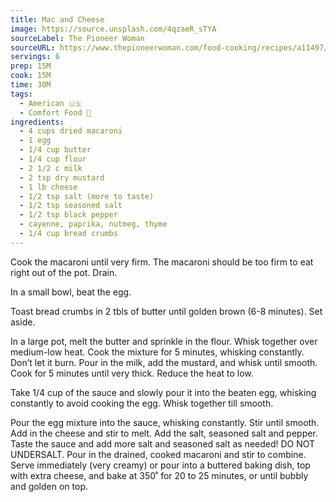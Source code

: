 ```yaml
---
title: Mac and Cheese
image: https://source.unsplash.com/4qzaeR_sTYA
sourceLabel: The Pioneer Woman
sourceURL: https://www.thepioneerwoman.com/food-cooking/recipes/a11497/macaroni-cheese/
servings: 6
prep: 15M
cook: 15M
time: 30M
tags:
  - American 🇺🇸
  - Comfort Food 🧸
ingredients:
  - 4 cups dried macaroni
  - 1 egg
  - 1/4 cup butter
  - 1/4 cup flour
  - 2 1/2 c milk
  - 2 tsp dry mustard
  - 1 lb cheese
  - 1/2 tsp salt (more to taste)
  - 1/2 tsp seasoned salt
  - 1/2 tsp black pepper
  - cayenne, paprika, nutmeg, thyme
  - 1/4 cup bread crumbs
---
```

Cook the macaroni until very firm. The macaroni should be too firm to eat right out of the pot. Drain.

In a small bowl, beat the egg.

Toast bread crumbs in 2 tbls of butter until golden brown (6-8 minutes). Set aside. 

In a large pot, melt the butter and sprinkle in the flour. Whisk together over medium-low heat. Cook the mixture for 5 minutes, whisking constantly. Don’t let it burn. Pour in the milk, add the mustard, and whisk until smooth. Cook for 5 minutes until very thick. Reduce the heat to low.

Take 1/4 cup of the sauce and slowly pour it into the beaten egg, whisking constantly to avoid cooking the egg. Whisk together till smooth.

Pour the egg mixture into the sauce, whisking constantly. Stir until smooth. Add in the cheese and stir to melt. Add the salt, seasoned salt and pepper. Taste the sauce and add more salt and seasoned salt as needed! DO NOT UNDERSALT. Pour in the drained, cooked macaroni and stir to combine. Serve immediately (very creamy) or pour into a buttered baking dish, top with extra cheese, and bake at 350˚ for 20 to 25 minutes, or until bubbly and golden on top.